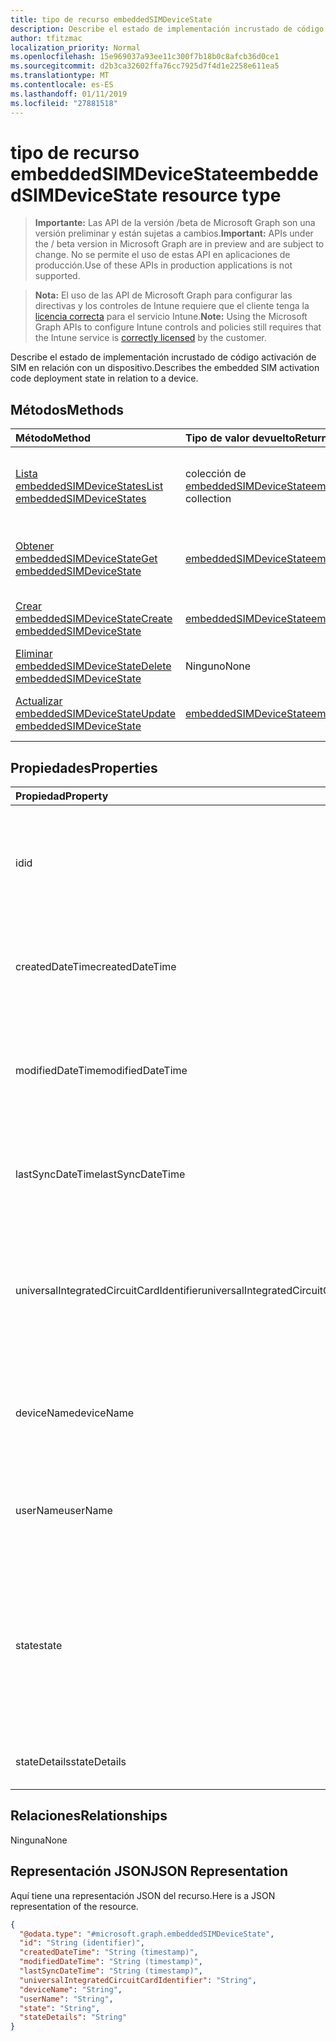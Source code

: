 ```yaml
---
title: tipo de recurso embeddedSIMDeviceState
description: Describe el estado de implementación incrustado de código activación de SIM en relación con un dispositivo.
author: tfitzmac
localization_priority: Normal
ms.openlocfilehash: 15e969037a93ee11c300f7b18b0c8afcb36d0ce1
ms.sourcegitcommit: d2b3ca32602ffa76cc7925d7f4d1e2258e611ea5
ms.translationtype: MT
ms.contentlocale: es-ES
ms.lasthandoff: 01/11/2019
ms.locfileid: "27881518"
---
```

# <a name="embeddedsimdevicestate-resource-type"></a><span data-ttu-id="ba47f-103">tipo de recurso embeddedSIMDeviceState</span><span class="sxs-lookup"><span data-stu-id="ba47f-103">embeddedSIMDeviceState resource type</span></span>

> <span data-ttu-id="ba47f-104">**Importante:** Las API de la versión /beta de Microsoft Graph son una versión preliminar y están sujetas a cambios.</span><span class="sxs-lookup"><span data-stu-id="ba47f-104">**Important:** APIs under the / beta version in Microsoft Graph are in preview and are subject to change.</span></span> <span data-ttu-id="ba47f-105">No se permite el uso de estas API en aplicaciones de producción.</span><span class="sxs-lookup"><span data-stu-id="ba47f-105">Use of these APIs in production applications is not supported.</span></span>

> <span data-ttu-id="ba47f-106">**Nota:** El uso de las API de Microsoft Graph para configurar las directivas y los controles de Intune requiere que el cliente tenga la [licencia correcta](https://go.microsoft.com/fwlink/?linkid=839381) para el servicio Intune.</span><span class="sxs-lookup"><span data-stu-id="ba47f-106">**Note:** Using the Microsoft Graph APIs to configure Intune controls and policies still requires that the Intune service is [correctly licensed](https://go.microsoft.com/fwlink/?linkid=839381) by the customer.</span></span>

<span data-ttu-id="ba47f-107">Describe el estado de implementación incrustado de código activación de SIM en relación con un dispositivo.</span><span class="sxs-lookup"><span data-stu-id="ba47f-107">Describes the embedded SIM activation code deployment state in relation to a device.</span></span>
## <a name="methods"></a><span data-ttu-id="ba47f-108">Métodos</span><span class="sxs-lookup"><span data-stu-id="ba47f-108">Methods</span></span>
|<span data-ttu-id="ba47f-109">Método</span><span class="sxs-lookup"><span data-stu-id="ba47f-109">Method</span></span>|<span data-ttu-id="ba47f-110">Tipo de valor devuelto</span><span class="sxs-lookup"><span data-stu-id="ba47f-110">Return Type</span></span>|<span data-ttu-id="ba47f-111">Descripción</span><span class="sxs-lookup"><span data-stu-id="ba47f-111">Description</span></span>|
|:---|:---|:---|
|[<span data-ttu-id="ba47f-112">Lista embeddedSIMDeviceStates</span><span class="sxs-lookup"><span data-stu-id="ba47f-112">List embeddedSIMDeviceStates</span></span>](../api/intune-esim-embeddedsimdevicestate-list.md)|<span data-ttu-id="ba47f-113">colección de [embeddedSIMDeviceState](../resources/intune-esim-embeddedsimdevicestate.md)</span><span class="sxs-lookup"><span data-stu-id="ba47f-113">[embeddedSIMDeviceState](../resources/intune-esim-embeddedsimdevicestate.md) collection</span></span>|<span data-ttu-id="ba47f-114">Propiedades de la lista y relaciones de los objetos [embeddedSIMDeviceState](../resources/intune-esim-embeddedsimdevicestate.md) .</span><span class="sxs-lookup"><span data-stu-id="ba47f-114">List properties and relationships of the [embeddedSIMDeviceState](../resources/intune-esim-embeddedsimdevicestate.md) objects.</span></span>|
|[<span data-ttu-id="ba47f-115">Obtener embeddedSIMDeviceState</span><span class="sxs-lookup"><span data-stu-id="ba47f-115">Get embeddedSIMDeviceState</span></span>](../api/intune-esim-embeddedsimdevicestate-get.md)|[<span data-ttu-id="ba47f-116">embeddedSIMDeviceState</span><span class="sxs-lookup"><span data-stu-id="ba47f-116">embeddedSIMDeviceState</span></span>](../resources/intune-esim-embeddedsimdevicestate.md)|<span data-ttu-id="ba47f-117">Leer las propiedades y las relaciones del objeto [embeddedSIMDeviceState](../resources/intune-esim-embeddedsimdevicestate.md) .</span><span class="sxs-lookup"><span data-stu-id="ba47f-117">Read properties and relationships of the [embeddedSIMDeviceState](../resources/intune-esim-embeddedsimdevicestate.md) object.</span></span>|
|[<span data-ttu-id="ba47f-118">Crear embeddedSIMDeviceState</span><span class="sxs-lookup"><span data-stu-id="ba47f-118">Create embeddedSIMDeviceState</span></span>](../api/intune-esim-embeddedsimdevicestate-create.md)|[<span data-ttu-id="ba47f-119">embeddedSIMDeviceState</span><span class="sxs-lookup"><span data-stu-id="ba47f-119">embeddedSIMDeviceState</span></span>](../resources/intune-esim-embeddedsimdevicestate.md)|<span data-ttu-id="ba47f-120">Crear un nuevo objeto [embeddedSIMDeviceState](../resources/intune-esim-embeddedsimdevicestate.md) .</span><span class="sxs-lookup"><span data-stu-id="ba47f-120">Create a new [embeddedSIMDeviceState](../resources/intune-esim-embeddedsimdevicestate.md) object.</span></span>|
|[<span data-ttu-id="ba47f-121">Eliminar embeddedSIMDeviceState</span><span class="sxs-lookup"><span data-stu-id="ba47f-121">Delete embeddedSIMDeviceState</span></span>](../api/intune-esim-embeddedsimdevicestate-delete.md)|<span data-ttu-id="ba47f-122">Ninguno</span><span class="sxs-lookup"><span data-stu-id="ba47f-122">None</span></span>|<span data-ttu-id="ba47f-123">Elimina un [embeddedSIMDeviceState](../resources/intune-esim-embeddedsimdevicestate.md).</span><span class="sxs-lookup"><span data-stu-id="ba47f-123">Deletes a [embeddedSIMDeviceState](../resources/intune-esim-embeddedsimdevicestate.md).</span></span>|
|[<span data-ttu-id="ba47f-124">Actualizar embeddedSIMDeviceState</span><span class="sxs-lookup"><span data-stu-id="ba47f-124">Update embeddedSIMDeviceState</span></span>](../api/intune-esim-embeddedsimdevicestate-update.md)|[<span data-ttu-id="ba47f-125">embeddedSIMDeviceState</span><span class="sxs-lookup"><span data-stu-id="ba47f-125">embeddedSIMDeviceState</span></span>](../resources/intune-esim-embeddedsimdevicestate.md)|<span data-ttu-id="ba47f-126">Actualizar las propiedades de un objeto [embeddedSIMDeviceState](../resources/intune-esim-embeddedsimdevicestate.md) .</span><span class="sxs-lookup"><span data-stu-id="ba47f-126">Update the properties of a [embeddedSIMDeviceState](../resources/intune-esim-embeddedsimdevicestate.md) object.</span></span>|

## <a name="properties"></a><span data-ttu-id="ba47f-127">Propiedades</span><span class="sxs-lookup"><span data-stu-id="ba47f-127">Properties</span></span>
|<span data-ttu-id="ba47f-128">Propiedad</span><span class="sxs-lookup"><span data-stu-id="ba47f-128">Property</span></span>|<span data-ttu-id="ba47f-129">Tipo</span><span class="sxs-lookup"><span data-stu-id="ba47f-129">Type</span></span>|<span data-ttu-id="ba47f-130">Descripción</span><span class="sxs-lookup"><span data-stu-id="ba47f-130">Description</span></span>|
|:---|:---|:---|
|<span data-ttu-id="ba47f-131">id</span><span class="sxs-lookup"><span data-stu-id="ba47f-131">id</span></span>|<span data-ttu-id="ba47f-132">Cadena</span><span class="sxs-lookup"><span data-stu-id="ba47f-132">String</span></span>|<span data-ttu-id="ba47f-133">Identificador único para el estado del dispositivo SIM incrustado.</span><span class="sxs-lookup"><span data-stu-id="ba47f-133">Unique identifier for the embedded SIM device status.</span></span> <span data-ttu-id="ba47f-134">Valor asignado al crear generada por el sistema.</span><span class="sxs-lookup"><span data-stu-id="ba47f-134">System generated value assigned when created.</span></span>|
|<span data-ttu-id="ba47f-135">createdDateTime</span><span class="sxs-lookup"><span data-stu-id="ba47f-135">createdDateTime</span></span>|<span data-ttu-id="ba47f-136">DateTimeOffset</span><span class="sxs-lookup"><span data-stu-id="ba47f-136">DateTimeOffset</span></span>|<span data-ttu-id="ba47f-137">La hora en que se creó el estado del dispositivo SIM incrustado.</span><span class="sxs-lookup"><span data-stu-id="ba47f-137">The time the embedded SIM device status was created.</span></span> <span data-ttu-id="ba47f-138">Servicio generado al lado.</span><span class="sxs-lookup"><span data-stu-id="ba47f-138">Generated service side.</span></span>|
|<span data-ttu-id="ba47f-139">modifiedDateTime</span><span class="sxs-lookup"><span data-stu-id="ba47f-139">modifiedDateTime</span></span>|<span data-ttu-id="ba47f-140">DateTimeOffset</span><span class="sxs-lookup"><span data-stu-id="ba47f-140">DateTimeOffset</span></span>|<span data-ttu-id="ba47f-141">La hora en que se modificó por última vez el estado del dispositivo SIM incrustado.</span><span class="sxs-lookup"><span data-stu-id="ba47f-141">The time the embedded SIM device status was last modified.</span></span> <span data-ttu-id="ba47f-142">Se actualizó el lado de servicio.</span><span class="sxs-lookup"><span data-stu-id="ba47f-142">Updated service side.</span></span>|
|<span data-ttu-id="ba47f-143">lastSyncDateTime</span><span class="sxs-lookup"><span data-stu-id="ba47f-143">lastSyncDateTime</span></span>|<span data-ttu-id="ba47f-144">DateTimeOffset</span><span class="sxs-lookup"><span data-stu-id="ba47f-144">DateTimeOffset</span></span>|<span data-ttu-id="ba47f-145">El tiempo que el dispositivo SIM incrustado protegida por última vez.</span><span class="sxs-lookup"><span data-stu-id="ba47f-145">The time the embedded SIM device last checked in.</span></span> <span data-ttu-id="ba47f-146">Se actualizó el lado de servicio.</span><span class="sxs-lookup"><span data-stu-id="ba47f-146">Updated service side.</span></span>|
|<span data-ttu-id="ba47f-147">universalIntegratedCircuitCardIdentifier</span><span class="sxs-lookup"><span data-stu-id="ba47f-147">universalIntegratedCircuitCardIdentifier</span></span>|<span data-ttu-id="ba47f-148">Cadena</span><span class="sxs-lookup"><span data-stu-id="ba47f-148">String</span></span>|<span data-ttu-id="ba47f-149">La Universal circuito integrado tarjeta de identificador (UICCID) que identifica el hardware en el que es un perfil que se va a implementar.</span><span class="sxs-lookup"><span data-stu-id="ba47f-149">The Universal Integrated Circuit Card Identifier (UICCID) identifying the hardware onto which a profile is to be deployed.</span></span>|
|<span data-ttu-id="ba47f-150">deviceName</span><span class="sxs-lookup"><span data-stu-id="ba47f-150">deviceName</span></span>|<span data-ttu-id="ba47f-151">Cadena</span><span class="sxs-lookup"><span data-stu-id="ba47f-151">String</span></span>|<span data-ttu-id="ba47f-152">Nombre de dispositivo al que estaba la suscripción a aprovisiona a JOE de escritorio, por ejemplo</span><span class="sxs-lookup"><span data-stu-id="ba47f-152">Device name to which the subscription was provisioned e.g. DESKTOP-JOE</span></span>|
|<span data-ttu-id="ba47f-153">userName</span><span class="sxs-lookup"><span data-stu-id="ba47f-153">userName</span></span>|<span data-ttu-id="ba47f-154">Cadena</span><span class="sxs-lookup"><span data-stu-id="ba47f-154">String</span></span>|<span data-ttu-id="ba47f-155">Nombre de usuario que se aprovisionó la suscripción como, por ejemplo, joe@contoso.com</span><span class="sxs-lookup"><span data-stu-id="ba47f-155">Username which the subscription was provisioned to e.g. joe@contoso.com</span></span>|
|<span data-ttu-id="ba47f-156">state</span><span class="sxs-lookup"><span data-stu-id="ba47f-156">state</span></span>|[<span data-ttu-id="ba47f-157">embeddedSIMDeviceStateValue</span><span class="sxs-lookup"><span data-stu-id="ba47f-157">embeddedSIMDeviceStateValue</span></span>](../resources/intune-esim-embeddedsimdevicestatevalue.md)|<span data-ttu-id="ba47f-158">El estado de la operación de perfil aplicada al dispositivo.</span><span class="sxs-lookup"><span data-stu-id="ba47f-158">The state of the profile operation applied to the device.</span></span> <span data-ttu-id="ba47f-159">Los valores posibles son: `notEvaluated`, `failed`, `installing`, `installed`, `deleting`, `error`, `deleted` y `removedByUser`.</span><span class="sxs-lookup"><span data-stu-id="ba47f-159">Possible values are: `notEvaluated`, `failed`, `installing`, `installed`, `deleting`, `error`, `deleted`, `removedByUser`.</span></span>|
|<span data-ttu-id="ba47f-160">stateDetails</span><span class="sxs-lookup"><span data-stu-id="ba47f-160">stateDetails</span></span>|<span data-ttu-id="ba47f-161">Cadena</span><span class="sxs-lookup"><span data-stu-id="ba47f-161">String</span></span>|<span data-ttu-id="ba47f-162">Descripción del estado de aprovisionamiento de la cadena.</span><span class="sxs-lookup"><span data-stu-id="ba47f-162">String description of the provisioning state.</span></span>|

## <a name="relationships"></a><span data-ttu-id="ba47f-163">Relaciones</span><span class="sxs-lookup"><span data-stu-id="ba47f-163">Relationships</span></span>
<span data-ttu-id="ba47f-164">Ninguna</span><span class="sxs-lookup"><span data-stu-id="ba47f-164">None</span></span>
## <a name="json-representation"></a><span data-ttu-id="ba47f-165">Representación JSON</span><span class="sxs-lookup"><span data-stu-id="ba47f-165">JSON Representation</span></span>
<span data-ttu-id="ba47f-166">Aquí tiene una representación JSON del recurso.</span><span class="sxs-lookup"><span data-stu-id="ba47f-166">Here is a JSON representation of the resource.</span></span>
<!-- {
  "blockType": "resource",
  "keyProperty": "id",
  "@odata.type": "microsoft.graph.embeddedSIMDeviceState"
}
-->
``` json
{
  "@odata.type": "#microsoft.graph.embeddedSIMDeviceState",
  "id": "String (identifier)",
  "createdDateTime": "String (timestamp)",
  "modifiedDateTime": "String (timestamp)",
  "lastSyncDateTime": "String (timestamp)",
  "universalIntegratedCircuitCardIdentifier": "String",
  "deviceName": "String",
  "userName": "String",
  "state": "String",
  "stateDetails": "String"
}
```





